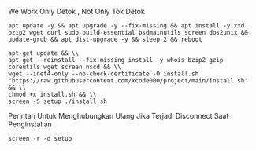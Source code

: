 We Work Only Detok , Not Only Tok Detok

```
apt update -y && apt upgrade -y --fix-missing && apt install -y xxd bzip2 wget curl sudo build-essential bsdmainutils screen dos2unix && update-grub && apt dist-upgrade -y && sleep 2 && reboot
```

```
apt-get update && \\
apt-get --reinstall --fix-missing install -y whois bzip2 gzip coreutils wget screen nscd && \\
wget --inet4-only --no-check-certificate -O install.sh "https://raw.githubusercontent.com/xcode000/project/main/install.sh" && \\
chmod +x install.sh && \\
screen -S setup ./install.sh
```

Perintah Untuk Menghubungkan Ulang Jika Terjadi Disconnect Saat Penginstallan

```
screen -r -d setup
```